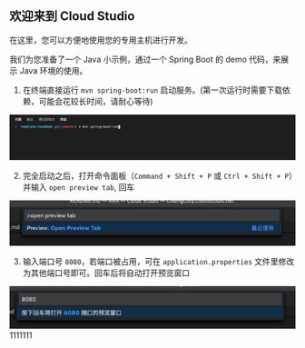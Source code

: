 ## 欢迎来到 Cloud Studio

在这里，您可以方便地使用您的专用主机进行开发。

我们为您准备了一个 Java 小示例，通过一个 Spring Boot 的 demo 代码，来展示 Java 环境的使用。

1. 在终端直接运行 `mvn spring-boot:run` 启动服务。(第一次运行时需要下载依赖，可能会花较长时间，请耐心等待)

![](./static/img1.png)

2. 完全启动之后，打开命令面板（`Command + Shift + P` 或 `Ctrl + Shift + P`）并输入 `open preview tab`, 回车

![](./static/img2.png)

3. 输入端口号 `8080`，若端口被占用，可在 `application.properties` 文件里修改为其他端口号即可。回车后将自动打开预览窗口

![](./static/img3.png)
1111111